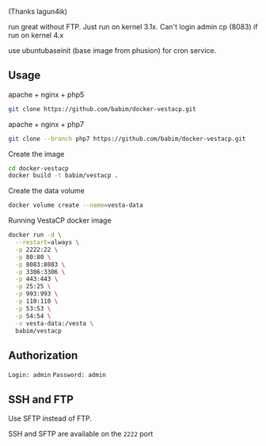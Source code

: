 (Thanks lagun4ik)

run great without FTP.
Just run on kernel 3.1x. Can't login admin cp (8083) if run on kernel 4.x

use ubuntubaseinit (base image from phusion) for cron service.

Usage
-----

apache + nginx + php5
```bash
git clone https://github.com/babim/docker-vestacp.git
```

apache + nginx + php7
```bash
git clone --branch php7 https://github.com/babim/docker-vestacp.git
```

Create the image

```bash
cd docker-vestacp
docker build -t babim/vestacp .
```

Create the data volume
```bash
docker volume create --name=vesta-data
```

Running VestaCP docker image
```bash
docker run -d \
  --restart=always \
  -p 2222:22 \
  -p 80:80 \
  -p 8083:8083 \
  -p 3306:3306 \
  -p 443:443 \
  -p 25:25 \
  -p 993:993 \
  -p 110:110 \
  -p 53:53 \
  -p 54:54 \
  -v vesta-data:/vesta \
  babim/vestacp
```

Authorization
---

`Login: admin`
`Password: admin`


SSH and FTP
---

Use SFTP instead of FTP.

SSH and SFTP are available on the `2222` port
